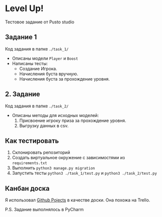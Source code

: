 # Level Up!
Тестовое задание от Pusto studio

## Задание 1 
Код задания в папке `./task_1/`
- Описаны модели `Player` и `Boost` 
- Написаны тесты:
  - Создание Игрока.
  - Начисления буста вручную.
  - Начисления буста за прохождение уровня.

## 2. Задание
Код задания в папке `./task_2/`

- Описаны методы для исходных моделей:
  1. Присвоение игроку приза за прохождение уровня.
  2. Выгрузку данных в csv.

## Как тестировать
1. Склонировать репозиторий
2. Создать виртуальное окружение с зависимостями из `requirements.txt`
3. Выполнить `python3 manage.py migration`
4. Запустить тесты `python3 ./task_1/test.py` и `python3 ./task_2/test.py`

## Канбан доска 
Я использовал [Github Pojects](https://github.com/users/drveles/projects/9/views/1) в качестве доски. Она похожа на Trello.

P.S. Задание выполнялось в PyCharm